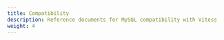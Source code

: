 ```yaml
---
title: Compatibility
description: Reference documents for MySQL compatibility with Vitess 
weight: 4
---
```


